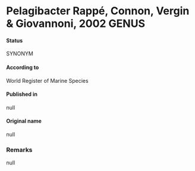 # Pelagibacter Rappé, Connon, Vergin & Giovannoni, 2002 GENUS

#### Status
SYNONYM

#### According to
World Register of Marine Species

#### Published in
null

#### Original name
null

### Remarks
null